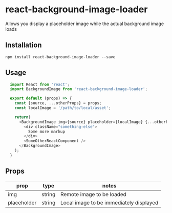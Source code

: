 # react-background-image-loader
Allows you display a placeholder image while the actual background image loads

## Installation
`npm install react-background-image-loader --save`

## Usage
```javascript
  import React from 'react';
  import BackgroundImage from 'react-background-image-loader';

  export default (props) => {
    const {source, ...otherProps} = props;
    const localImage = '/path/to/local/asset';

    return(
      <BackgroundImage img={source} placeholder={localImage} {...otherProps}>
        <div className="something-else">
          Some more markup
        </div>
        <SomeOtherReactComponent />
      </BackgroundImage>
    );
  }
```

## Props
prop        | type   | notes
------------|--------|-----------------------------------------
img         | string | Remote image to be loaded
placeholder | string | Local image to be immediately displayed